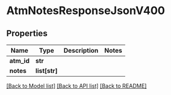 # AtmNotesResponseJsonV400

## Properties
Name | Type | Description | Notes
------------ | ------------- | ------------- | -------------
**atm_id** | **str** |  | 
**notes** | **list[str]** |  | 

[[Back to Model list]](../README.md#documentation-for-models) [[Back to API list]](../README.md#documentation-for-api-endpoints) [[Back to README]](../README.md)


